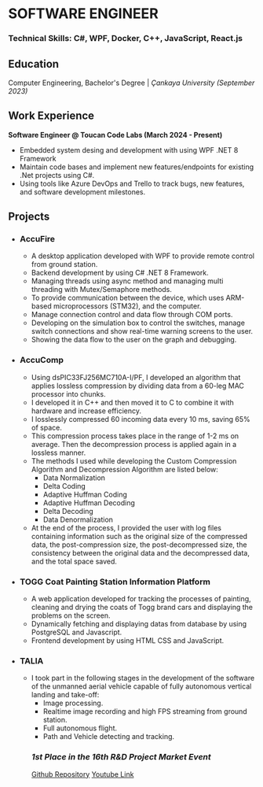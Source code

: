 # SOFTWARE ENGINEER

### Technical Skills:   **C#, WPF, Docker, C++, JavaScript, React.js**

## Education
Computer Engineering, Bachelor's Degree  |  *Çankaya University (September 2023)*

## Work Experience
**Software Engineer @ Toucan Code Labs (March 2024 - Present)**
  - Embedded system desing and development with using WPF .NET 8 Framework
  - Maintain code bases and implement new features/endpoints for existing .Net projects using C#.
  - Using tools like Azure DevOps and Trello to track bugs, new features, and software development milestones.
    
## Projects
  - ### AccuFire
      - A desktop application developed with WPF to provide remote control from ground station.
      - Backend development by using C# .NET 8 Framework.
      - Managing threads using async method and managing multi threading with Mutex/Semaphore methods.
      - To provide communication between the device, which uses ARM-based microprocessors (STM32), and the computer.
      - Manage connection control and data flow through COM ports.
      - Developing on the simulation box to control the switches, manage switch connections and show real-time warning screens to the user.
      - Showing the data flow to the user on the graph and debugging.
        
  - ### AccuComp
      - Using dsPIC33FJ256MC710A-I/PF, I developed an algorithm that applies lossless compression by dividing data from a 60-leg MAC processor into chunks.
      - I developed it in C++ and then moved it to C to combine it with hardware and increase efficiency.
      - I losslessly compressed 60 incoming data every 10 ms, saving 65% of space.
      - This compression process takes place in the range of 1-2 ms on average. Then the decompression process is applied again in a lossless manner.
      - The methods I used while developing the Custom Compression Algorithm and Decompression Algorithm are listed below: 
          - Data Normalization
          - Delta Coding
          - Adaptive Huffman Coding
          - Adaptive Huffman Decoding
          - Delta Decoding
          - Data Denormalization
      - At the end of the process, I provided the user with log files containing information such as the original size of the compressed data, the post-compression size, the post-decompressed size, the consistency between the original data and the decompressed data, and the total space saved.

  - ### TOGG Coat Painting Station Information Platform
      - A web application developed for tracking the processes of painting, cleaning and drying the coats of Togg brand cars and displaying the problems on the screen.
      - Dynamically fetching and displaying datas from database by using PostgreSQL and Javascript.
      - Frontend development by using HTML CSS and JavaScript.
        
  - ### TALIA
      - I took part in the following stages in the development of the software of the unmanned aerial vehicle capable of fully autonomous vertical landing and take-off:
        - Image processing.
        - Realtime image recording and high FPS streaming from ground station.
        - Full autonomous flight.
        - Path and Vehicle detecting and tracking.
        ### ***1st Place in the 16th R&D Project Market Event***
        [Github Repository](https://github.com/CankayaUniversity/ceng-407-408-2022-2023-Autonomous-VTOL-Design)
        [Youtube Link](https://www.youtube.com/watch?v=IkvebxVaYGU)

